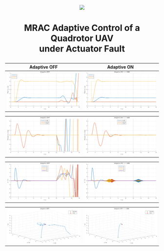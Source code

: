 <p align="center">
  <img src="https://github.com/MarcoMustacchi/MarcoMustacchi.github.io/blob/main/assets/img/icons/UniPD_logo.svg" width="150">
</p>

<h1 align="center">MRAC Adaptive Control of a Quadrotor UAV <br> under Actuator Fault</h1>

##  
|                         Adaptive OFF                         |                         Adaptive ON                          |
| :----------------------------------------------------------: | :----------------------------------------------------------: |
| ![](https://github.com/MarcoMustacchi/QuadcopterAdaptiveControl/blob/master/imagesPNG/Regulation/Adaptive_OFF/UAV_Position_Adaptive_OFF-1.png) | ![](https://github.com/MarcoMustacchi/QuadcopterAdaptiveControl/blob/master/imagesPNG/Regulation/Adaptive_ON/UAV_Position_Adaptive_ON_Gamma_1000-1.png) |

|                                                              |                                                              |
| :----------------------------------------------------------: | :----------------------------------------------------------: |
| ![](https://github.com/MarcoMustacchi/QuadcopterAdaptiveControl/blob/master/imagesPNG/Regulation/Adaptive_OFF/UAV_Orientation_Adaptive_OFF-1.png) | ![](https://github.com/MarcoMustacchi/QuadcopterAdaptiveControl/blob/master/imagesPNG/Regulation/Adaptive_ON/UAV_Orientation_Adaptive_ON_Gamma_1000-1.png) |

|                                                              |                                                              |
| :----------------------------------------------------------: | :----------------------------------------------------------: |
| ![](https://github.com/MarcoMustacchi/QuadcopterAdaptiveControl/blob/master/imagesPNG/Regulation/Adaptive_OFF/UAV_Input_Baseline_Adaptive_OFF-1.png) | ![](https://github.com/MarcoMustacchi/QuadcopterAdaptiveControl/blob/master/imagesPNG/Regulation/Adaptive_ON/UAV_Input_Baseline_Adaptive_ON_Gamma_1000-1.png) |

|                                                              |                                                              |
| :----------------------------------------------------------: | :----------------------------------------------------------: |
| ![](https://github.com/MarcoMustacchi/QuadcopterAdaptiveControl/blob/master/imagesPNG/Regulation/Adaptive_OFF/UAV_Trajectory_Plot_3D_Adaptive_OFF-1.png) | ![](https://github.com/MarcoMustacchi/QuadcopterAdaptiveControl/blob/master/imagesPNG/Regulation/Adaptive_ON/UAV_Trajectory_Plot_3D_Adaptive_ON_Gamma_1000-1.png) |
